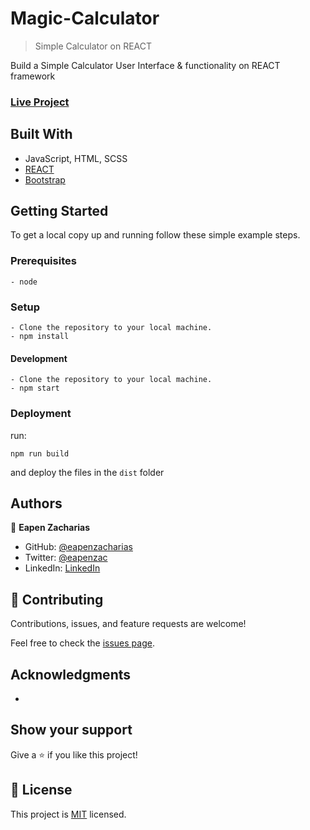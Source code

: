 
# Magic-Calculator

> Simple Calculator on REACT

Build a Simple Calculator User Interface & functionality on REACT framework



### [Live Project](#)

## Built With

- JavaScript, HTML, SCSS
- [REACT](https://reactjs.org/)
- [Bootstrap](ttps://getbootstrap.com/)


## Getting Started

To get a local copy up and running follow these simple example steps.

### Prerequisites
    - node

### Setup
```
- Clone the repository to your local machine.
- npm install
```
#### Development
```
- Clone the repository to your local machine.
- npm start
```

### Deployment
 run:
 ```
 npm run build
 ```
 and deploy the files in the ```dist``` folder

## Authors

👤 **Eapen Zacharias**

- GitHub: [@eapenzacharias](https://github.com/eapenzacharias)
- Twitter: [@eapenzac](https://twitter.com/eapenzac)
- LinkedIn: [LinkedIn](https://linkedin.com/in/eapenzac)

## 🤝 Contributing

Contributions, issues, and feature requests are welcome!

Feel free to check the [issues page](../../issues/).

## Acknowledgments
-

## Show your support

Give a ⭐️ if you like this project!

## 📝 License

This project is [MIT](./LICENSE) licensed.